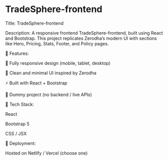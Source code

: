 # TradeSphere-frontend

Title: TradeSphere-frontend

Description:
A responsive frontend TradeSphere-frontend, built using React and Bootstrap.
This project replicates Zerodha’s modern UI with sections like Hero, Pricing, Stats, Footer, and Policy pages.

🔹 Features:

📱 Fully responsive design (mobile, tablet, desktop)

🎨 Clean and minimal UI inspired by Zerodha

⚡ Built with React + Bootstrap

📝 Dummy project (no backend / live APIs)

🔹 Tech Stack:

React

Bootstrap 5

CSS / JSX

🔹 Deployment:

Hosted on Netlify / Vercel (choose one)
